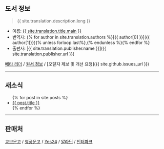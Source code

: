 ## 도서 정보

>
> {{ site.translation.description.long }}
>

* 이름: [{{ site.translation.title.main }}]()
* 번역자: 
{% for author in site.translation.authors %}[{{ author[0] }}]({{ author[1]}}){% unless forloop.last%},{% endunless %}{% endfor %}
* 출판사: [{{ site.translation.publisher.name }}]({{ site.translation.publisher.url }})

[베타 리더](beta-readers.html) / [원서 정보](original-book-info.html) / [오탈자 제보 및 개선 요청]({{ site.github.issues_url }})

* * *

## 새소식

<ul>
  {% for post in site.posts %}
    <li>
      <a href="{{ post.url }}">{{ post.title }}</a>
    </li>
  {% endfor %}
</ul>

* * *

## 판매처

[교보문고]() / [영풍문고]() / [Yes24]() / [알라딘]() / [인터파크]()
